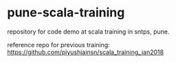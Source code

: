 # pune-scala-training
repository for code demo at scala training in sntps, pune.


reference repo for previous training: 
https://github.com/piyushjainsn/scala_training_jan2018
